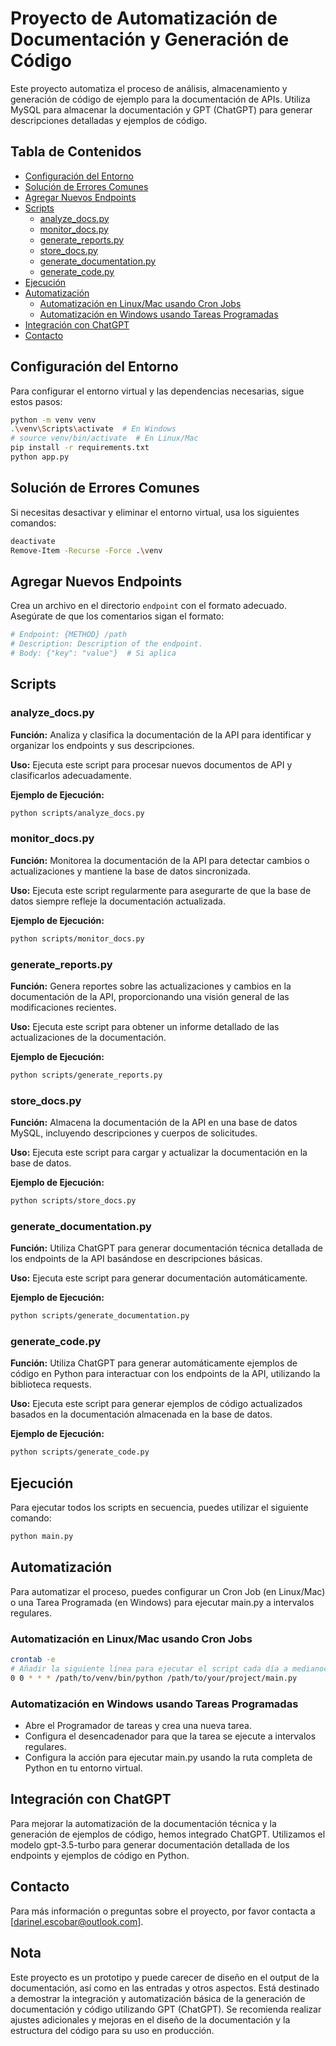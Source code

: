 
# Proyecto de Automatización de Documentación y Generación de Código

Este proyecto automatiza el proceso de análisis, almacenamiento y generación de código de ejemplo para la documentación de APIs. Utiliza MySQL para almacenar la documentación y GPT (ChatGPT) para generar descripciones detalladas y ejemplos de código.

## Tabla de Contenidos
- [Configuración del Entorno](#configuración-del-entorno)
- [Solución de Errores Comunes](#solución-de-errores-comunes)
- [Agregar Nuevos Endpoints](#agregar-nuevos-endpoints)
- [Scripts](#scripts)
  - [analyze_docs.py](#analyze_docspy)
  - [monitor_docs.py](#monitor_docspy)
  - [generate_reports.py](#generate_reportspy)
  - [store_docs.py](#store_docspy)
  - [generate_documentation.py](#generate_documentationpy)
  - [generate_code.py](#generate_codepy)
- [Ejecución](#ejecución)
- [Automatización](#automatización)
  - [Automatización en Linux/Mac usando Cron Jobs](#automatización-en-linuxmac-usando-cron-jobs)
  - [Automatización en Windows usando Tareas Programadas](#automatización-en-windows-usando-tareas-programadas)
- [Integración con ChatGPT](#integración-con-chatgpt)
- [Contacto](#contacto)

## Configuración del Entorno

Para configurar el entorno virtual y las dependencias necesarias, sigue estos pasos:

```bash
python -m venv venv
.\venv\Scripts\activate  # En Windows
# source venv/bin/activate  # En Linux/Mac
pip install -r requirements.txt
python app.py
```

## Solución de Errores Comunes

Si necesitas desactivar y eliminar el entorno virtual, usa los siguientes comandos:

```bash
deactivate
Remove-Item -Recurse -Force .\venv
```

## Agregar Nuevos Endpoints

Crea un archivo en el directorio `endpoint` con el formato adecuado. Asegúrate de que los comentarios sigan el formato:

```python
# Endpoint: {METHOD} /path
# Description: Description of the endpoint.
# Body: {"key": "value"}  # Si aplica
```

## Scripts

### analyze_docs.py

**Función:** Analiza y clasifica la documentación de la API para identificar y organizar los endpoints y sus descripciones.

**Uso:** Ejecuta este script para procesar nuevos documentos de API y clasificarlos adecuadamente.

**Ejemplo de Ejecución:**

```bash
python scripts/analyze_docs.py
```

### monitor_docs.py

**Función:** Monitorea la documentación de la API para detectar cambios o actualizaciones y mantiene la base de datos sincronizada.

**Uso:** Ejecuta este script regularmente para asegurarte de que la base de datos siempre refleje la documentación actualizada.

**Ejemplo de Ejecución:**

```bash
python scripts/monitor_docs.py
```

### generate_reports.py

**Función:** Genera reportes sobre las actualizaciones y cambios en la documentación de la API, proporcionando una visión general de las modificaciones recientes.

**Uso:** Ejecuta este script para obtener un informe detallado de las actualizaciones de la documentación.

**Ejemplo de Ejecución:**

```bash
python scripts/generate_reports.py
```

### store_docs.py

**Función:** Almacena la documentación de la API en una base de datos MySQL, incluyendo descripciones y cuerpos de solicitudes.

**Uso:** Ejecuta este script para cargar y actualizar la documentación en la base de datos.

**Ejemplo de Ejecución:**

```bash
python scripts/store_docs.py
```

### generate_documentation.py

**Función:** Utiliza ChatGPT para generar documentación técnica detallada de los endpoints de la API basándose en descripciones básicas.

**Uso:** Ejecuta este script para generar documentación automáticamente.

**Ejemplo de Ejecución:**

```bash
python scripts/generate_documentation.py
```

### generate_code.py

**Función:** Utiliza ChatGPT para generar automáticamente ejemplos de código en Python para interactuar con los endpoints de la API, utilizando la biblioteca requests.

**Uso:** Ejecuta este script para generar ejemplos de código actualizados basados en la documentación almacenada en la base de datos.

**Ejemplo de Ejecución:**

```bash
python scripts/generate_code.py
```

## Ejecución

Para ejecutar todos los scripts en secuencia, puedes utilizar el siguiente comando:

```bash
python main.py
```

## Automatización

Para automatizar el proceso, puedes configurar un Cron Job (en Linux/Mac) o una Tarea Programada (en Windows) para ejecutar main.py a intervalos regulares.

### Automatización en Linux/Mac usando Cron Jobs

```bash
crontab -e
# Añadir la siguiente línea para ejecutar el script cada día a medianoche
0 0 * * * /path/to/venv/bin/python /path/to/your/project/main.py
```

### Automatización en Windows usando Tareas Programadas

- Abre el Programador de tareas y crea una nueva tarea.
- Configura el desencadenador para que la tarea se ejecute a intervalos regulares.
- Configura la acción para ejecutar main.py usando la ruta completa de Python en tu entorno virtual.

## Integración con ChatGPT

Para mejorar la automatización de la documentación técnica y la generación de ejemplos de código, hemos integrado ChatGPT. Utilizamos el modelo gpt-3.5-turbo para generar documentación detallada de los endpoints y ejemplos de código en Python.

## Contacto

Para más información o preguntas sobre el proyecto, por favor contacta a [darinel.escobar@outlook.com].
## Nota

Este proyecto es un prototipo y puede carecer de diseño en el output de la documentación, así como en las entradas y otros aspectos. Está destinado a demostrar la integración y automatización básica de la generación de documentación y código utilizando GPT (ChatGPT). Se recomienda realizar ajustes adicionales y mejoras en el diseño de la documentación y la estructura del código para su uso en producción.
